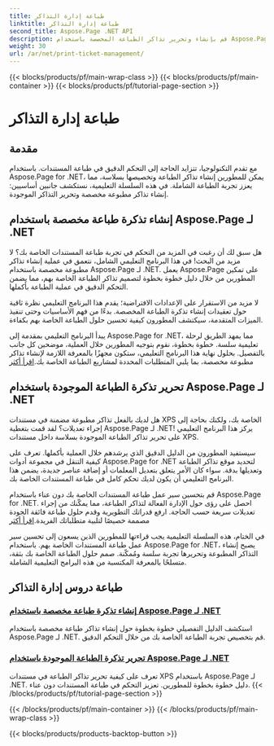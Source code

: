 ```yaml
---
title: طباعة إدارة التذاكر
linktitle: طباعة إدارة التذاكر
second_title: Aspose.Page .NET API
description: قم بإنشاء وتحرير تذاكر الطباعة المخصصة باستخدام Aspose.Page لـ .NET. قم بتخصيص تجربة الطباعة الخاصة بك من خلال التحكم الدقيق في مستندات XPS دون عناء.
weight: 30
url: /ar/net/print-ticket-management/
---
```


{{< blocks/products/pf/main-wrap-class >}}
{{< blocks/products/pf/main-container >}}
{{< blocks/products/pf/tutorial-page-section >}}

# طباعة إدارة التذاكر


## مقدمة

مع تقدم التكنولوجيا، تتزايد الحاجة إلى التحكم الدقيق في طباعة المستندات. باستخدام Aspose.Page for .NET، يمكن للمطورين إنشاء تذاكر الطباعة وتخصيصها بسلاسة، مما يعزز تجربة الطباعة الشاملة. في هذه السلسلة التعليمية، نستكشف جانبين أساسيين: إنشاء تذاكر مطبوعة مخصصة وتحرير التذاكر الموجودة.

## إنشاء تذكرة طباعة مخصصة باستخدام Aspose.Page لـ .NET

هل سبق لك أن رغبت في المزيد من التحكم في تجربة طباعة المستندات الخاصة بك؟ لا مزيد من البحث! في هذا البرنامج التعليمي الشامل، نتعمق في عملية إنشاء تذاكر مطبوعة مخصصة باستخدام Aspose.Page لـ .NET. يعمل Aspose.Page على تمكين المطورين من خلال دليل خطوة بخطوة لتصميم تذاكر الطباعة الخاصة بهم، مما يضمن التحكم الدقيق في عملية الطباعة بأكملها.

لا مزيد من الاستقرار على الإعدادات الافتراضية؛ يقدم هذا البرنامج التعليمي نظرة ثاقبة حول تعقيدات إنشاء تذكرة الطباعة المخصصة. بدءًا من فهم الأساسيات وحتى تنفيذ الميزات المتقدمة، سيكتشف المطورون كيفية تحسين حلول الطباعة الخاصة بهم بكفاءة.

يبدأ البرنامج التعليمي بمقدمة إلى Aspose.Page for .NET، مما يمهد الطريق لرحلة تعليمية سلسة. خطوة بخطوة، نقوم بتوجيه المطورين خلال العملية، موضحين كل جانب بالتفصيل. بحلول نهاية هذا البرنامج التعليمي، ستكون مجهزًا بالمعرفة اللازمة لإنشاء تذاكر مطبوعة مخصصة، بما يلبي المتطلبات المحددة لمشاريع الطباعة الخاصة بك.[اقرأ أكثر](./create-custom-print-ticket/)

## تحرير تذكرة الطباعة الموجودة باستخدام Aspose.Page لـ .NET

هل لديك بالفعل تذاكر مطبوعة مضمنة في مستندات XPS الخاصة بك، ولكنك بحاجة إلى إجراء تعديلات؟ لقد قمت بتغطية Aspose.Page لـ .NET! يركز هذا البرنامج التعليمي على تحرير تذاكر الطباعة الموجودة بسلاسة داخل مستندات XPS.

سيستفيد المطورون من الدليل الدقيق الذي يرشدهم خلال العملية بأكملها. تعرف على كيفية التنقل في مجموعة أدوات Aspose.Page for .NET لتحديد موقع تذاكر الطباعة وتعديلها بدقة. سواء كان الأمر يتعلق بتعديل المعلمات أو إضافة عناصر جديدة، يضمن هذا البرنامج التعليمي أن يكون لديك تحكم كامل في طباعة المستندات الخاصة بك.

قم بتحسين سير عمل طباعة المستندات الخاصة بك دون عناء باستخدام Aspose.Page for .NET. احصل على رؤى حول الإدارة الفعالة لتذاكر الطباعة، مما يمكّنك من إجراء تعديلات سريعة حسب الحاجة. ارفع قدراتك التطويرية وقدم حلول طباعة فائقة الجودة مصممة خصيصًا لتلبية متطلباتك الفريدة.[اقرأ أكثر](./print-ticket-management/aspose.page/)

في الختام، هذه السلسلة التعليمية يجب قراءتها للمطورين الذين يسعون إلى تحسين سير عمل طباعة المستندات الخاصة بهم. باستخدام Aspose.Page for .NET، يصبح إنشاء التذاكر المطبوعة وتحريرها تجربة سلسة ومُمكّنة. صمم حلول الطباعة الخاصة بك بثقة، متسلحًا بالمعرفة المكتسبة من هذه البرامج التعليمية الشاملة.
## طباعة دروس إدارة التذاكر
### [إنشاء تذكرة طباعة مخصصة باستخدام Aspose.Page لـ .NET](./create-custom-print-ticket/)
استكشف الدليل التفصيلي خطوة بخطوة حول إنشاء تذاكر طباعة مخصصة باستخدام Aspose.Page لـ .NET. قم بتخصيص تجربة الطباعة الخاصة بك من خلال التحكم الدقيق.
### [تحرير تذكرة الطباعة الموجودة باستخدام Aspose.Page لـ .NET](./print-ticket-management/aspose.page/)
تعرف على كيفية تحرير تذاكر الطباعة في مستندات XPS باستخدام Aspose.Page لـ .NET. دليل خطوة بخطوة للمطورين. تعزيز التحكم في طباعة المستندات دون عناء.
{{< /blocks/products/pf/tutorial-page-section >}}

{{< /blocks/products/pf/main-container >}}
{{< /blocks/products/pf/main-wrap-class >}}

{{< blocks/products/products-backtop-button >}}

